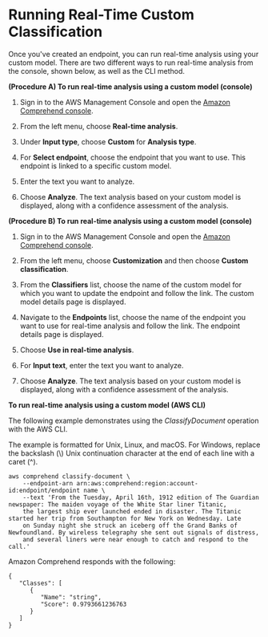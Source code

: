 # Running Real\-Time Custom Classification<a name="cc-real-time-analysis"></a>

Once you've created an endpoint, you can run real\-time analysis using your custom model\. There are two different ways to run real\-time analysis from the console, shown below, as well as the CLI method\. 

**\(Procedure A\) To run real\-time analysis using a custom model \(console\)**

1. Sign in to the AWS Management Console and open the [Amazon Comprehend console](https://console.aws.amazon.com/comprehend/)\.

1. From the left menu, choose **Real\-time analysis**\.

1. Under **Input type**, choose **Custom** for **Analysis type**\. 

1. For **Select endpoint**, choose the endpoint that you want to use\. This endpoint is linked to a specific custom model\. 

1. Enter the text you want to analyze\. 

1. Choose **Analyze**\. The text analysis based on your custom model is displayed, along with a confidence assessment of the analysis\. 

**\(Procedure B\) To run real\-time analysis using a custom model \(console\)**

1. Sign in to the AWS Management Console and open the [Amazon Comprehend console](https://console.aws.amazon.com/comprehend/)\.

1. From the left menu, choose **Customization** and then choose **Custom classification**\.

1. From the **Classifiers** list, choose the name of the custom model for which you want to update the endpoint and follow the link\. The custom model details page is displayed\.

1. Navigate to the **Endpoints** list, choose the name of the endpoint you want to use for real\-time analysis and follow the link\. The endpoint details page is displayed\.

1. Choose **Use in real\-time analysis**\. 

1. For **Input text**, enter the text you want to analyze\. 

1. Choose **Analyze**\. The text analysis based on your custom model is displayed, along with a confidence assessment of the analysis\. 





**To run real\-time analysis using a custom model \(AWS CLI\)**

The following example demonstrates using the *ClassifyDocument* operation with the AWS CLI\. 

The example is formatted for Unix, Linux, and macOS\. For Windows, replace the backslash \(\\\) Unix continuation character at the end of each line with a caret \(^\)\.

```
aws comprehend classify-document \
    --endpoint-arn arn:aws:comprehend:region:account-id:endpoint/endpoint name \
    --text 'From the Tuesday, April 16th, 1912 edition of The Guardian newspaper: The maiden voyage of the White Star liner Titanic, 
    the largest ship ever launched ended in disaster. The Titanic started her trip from Southampton for New York on Wednesday. Late 
    on Sunday night she struck an iceberg off the Grand Banks of Newfoundland. By wireless telegraphy she sent out signals of distress, 
    and several liners were near enough to catch and respond to the call.'
```

Amazon Comprehend responds with the following:

```
{
   "Classes": [ 
      { 
         "Name": "string",
         "Score": 0.9793661236763
      }
   ]
}
```